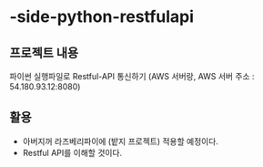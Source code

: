 # -side-python-restfulapi
## 프로젝트 내용

파이썬 실행파일로 Restful-API 통신하기 (AWS 서버랑, AWS 서버 주소 : 54.180.93.12:8080)

## 활용
* 아버지꺼 라즈베리파이에 (밭지 프로젝트) 적용할 예정이다.
* Restful API를 이해할 것이다.
